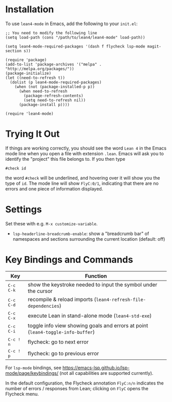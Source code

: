 Installation
============

To use `lean4-mode` in Emacs, add the following to your `init.el`:
```
;; You need to modify the following line
(setq load-path (cons "/path/to/lean4/lean4-mode" load-path))

(setq lean4-mode-required-packages '(dash f flycheck lsp-mode magit-section s))

(require 'package)
(add-to-list 'package-archives '("melpa" . "http://melpa.org/packages/"))
(package-initialize)
(let ((need-to-refresh t))
  (dolist (p lean4-mode-required-packages)
    (when (not (package-installed-p p))
      (when need-to-refresh
        (package-refresh-contents)
        (setq need-to-refresh nil))
      (package-install p))))

(require 'lean4-mode)
```

Trying It Out
=============

If things are working correctly, you should see the word ``Lean 4`` in the
Emacs mode line when you open a file with extension `.lean`. Emacs will ask you
to identify the "project" this file belongs to. If you then type
```lean
#check id
```
the word ``#check`` will be underlined, and hovering over it will show
you the type of ``id``. The mode line will show ``FlyC:0/1``, indicating
that there are no errors and one piece of information displayed.

Settings
========

Set these with e.g. `M-x customize-variable`.

* `lsp-headerline-breadcrumb-enable`: show a "breadcrumb bar" of namespaces and sections surrounding the current location (default: off)

Key Bindings and Commands
=========================

| Key                | Function                                                                        |
|--------------------|---------------------------------------------------------------------------------|
| <kbd>C-c C-k</kbd> | show the keystroke needed to input the symbol under the cursor                  |
| <kbd>C-c C-d</kbd> | recompile & reload imports (`lean4-refresh-file-dependencies`)                  |
| <kbd>C-c C-x</kbd> | execute Lean in stand-alone mode (`lean4-std-exe`)                              |
| <kbd>C-c C-i</kbd> | toggle info view showing goals and errors at point (`lean4-toggle-info-buffer`) |
| <kbd>C-c ! n</kbd> | flycheck: go to next error                                                      |
| <kbd>C-c ! p</kbd> | flycheck: go to previous error                                                  |

For `lsp-mode` bindings, see https://emacs-lsp.github.io/lsp-mode/page/keybindings/ (not all capabilities are supported currently).

In the default configuration, the Flycheck annotation `FlyC:n/n` indicates the
number of errors / responses from Lean; clicking on `FlyC` opens the Flycheck menu.
